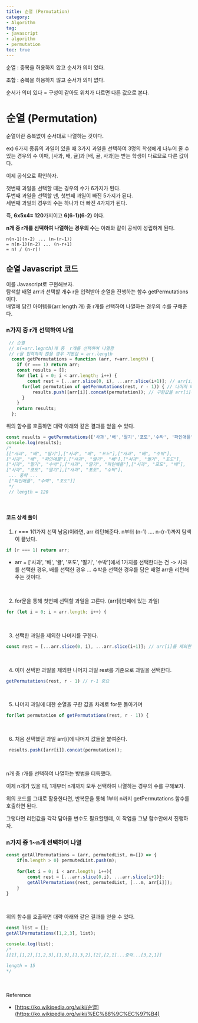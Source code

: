 ```yaml
---
title: 순열 (Permutation)
category:
- Algorithm
tag:
- javascript
- algorithm
- permutation
toc: true
---
```


순열 : 중복을 허용하지 않고 순서가 의미 있다.

조합 : 중복을 허용하지 않고 순서가 의미 없다.

순서가 의미 있다 = 구성이 같아도 위치가 다르면 다른 값으로 본다.

# 순열 (Permutation)
순열이란 중복없이 순서대로 나열하는 것이다.

ex) 6가지 종류의 과일이 있을 때 3가지 과일을 선택하여 3명의 학생에게 나누어 줄 수 있는 경우의 수
이때, [사과, 배, 귤]과 [배, 귤, 사과]는 받는 학생이 다르므로 다른 값이다.

이제 공식으로 확인하자.

첫번째 과일을 선택할 때는 경우의 수가 6가지가 된다.<br>두번째 과일을 선택할 땐, 첫번째 과일이 빠진 5가지가 된다.<br>세번째 과일의 경우의 수는 하나가 더 빠진 4가지가 된다.

즉, **6x5x4= 120**가지이고 **6(6-1)(6-2)** 이다.

**n개 중 r개를 선택하여 나열하는 경우의 수**는 아래와 같이 공식이 성립하게 된다.
```
n(n-1)(n-2) ... (n-(r-1))
= n(n-1)(n-2) ... (n-r+1)
= n! / (n-r)!
```

## 순열 Javascript 코드
이를 Javascript로 구현해보자.<br>
탐색할 배열 arr과 선택할 개수 r을 입력받아 순열을 진행하는 함수 getPermutations 이다.<br>배열에 담긴 아이템들(arr.length 개) 중 r개를 선택하여 나열하는 경우의 수를 구해준다.

### n가지 중 r개 선택하여 나열
```js
 // 순열
 // n(=arr.legnth)개 중  r개를 선택하여 나열함 
 // r을 입력하지 않을 경우 기본값 = arr.length
  const getPermutations = function (arr, r=arr.length) {
    if (r === 1) return arr;
    const results = [];
    for (let i = 0; i < arr.length; i++) {
        const rest = [...arr.slice(0, i), ...arr.slice(i+1)]; // arr[i]를 제외한 나머지 배열
      for(let permutation of getPermutations(rest, r - 1)) { // 나머지 배열에 대해 순열 구하기
          results.push([arr[i]].concat(permutation)); // 구한값을 arr[i]에 이어붙여줌
      }
    }
    return results;
  };
```

위의 함수를 호출하면 대략 아래와 같은 결과를 얻을 수 있다.

```javascript
const results = getPermutations(['사과','배','딸기','포도','수박', '파인애플'],3);
console.log(results);
/* 
[["사과", "배", "딸기"],["사과", "배", "포도"],["사과", "배", "수박"],
["사과", "배", "파인애플"],["사과", "딸기", "배"],["사과", "딸기", "포도"],
["사과", "딸기", "수박"],["사과", "딸기", "파인애플"],["사과", "포도", "배"],
["사과", "포도", "딸기"],["사과", "포도", "수박"],
 ... 중략 ... 
 ["파인애플", "수박", "포도"]] 
 */
 // length = 120

```
<br>

#### 코드 상세 풀이
1) r === 1(1가지 선택 남음)이라면,  arr 리턴해준다. n부터 (n-1) .... n-(r-1)까지 탐색이 끝났다.
```javascript
if (r === 1) return arr;
```
- arr = ['사과', '배', '귤', '포도', '딸기', '수박']에서 1가지를 선택한다는 건 -> 사과를 선택한 경우, 배를 선택한 경우 ... 수박을 선택한 경우를 담은 배열 arr을 리턴해주는 것이다.
<br>

2) for문을 통해 첫번째 선택할 과일을 고른다. (arr[i]번째에 있는 과일)

```javascript
for (let i = 0; i < arr.length; i++) {
```
<br>

3) 선택한 과일을 제외한 나머지를 구한다. 
```javascript
const rest = [...arr.slice(0, i), ...arr.slice(i+1)]; // arr[i]를 제외한 나머지 배열
```
<br>

4) 이미 선택한 과일을 제외한 나머지 과일 rest를 기준으로 과일을 선택한다.<br>
```javascript
getPermutations(rest, r - 1) // r-1 중요
```
<br>

5) 나머지 과일에 대한 순열을 구한 값을 차례로 for문 돌아가며
```javascript
for(let permutation of getPermutations(rest, r - 1)) {
```
<br>

6) 처음 선택했던 과일 arr[i]에 나머지 값들을 붙여준다.
```javascript
 results.push([arr[i]].concat(permutation));
```
<br>

n개 중 r개를 선택하여 나열하는 방법을 터득했다.

이제 n개가 있을 때, 1개부터 n개까지 모두 선택하여 나열하는 경우의 수를 구해보자.

위의 코드를 그대로 활용한다면, 반복문을 통해 1부터 n까지 getPermutations 함수를 호출하면 된다.

그렇다면 리턴값을 각각 담아줄 변수도 필요할텐데, 이 작업을 그냥 함수안에서 진행하자.


### n가지 중 1~n개 선택하여 나열
```javascript
const getAllPermutations = (arr, permutedList, m=[]) => {
    if(m.length > 0) permutedList.push(m);
    
    for(let i = 0; i < arr.length; i++){
        const rest = [...arr.slice(0,i), ...arr.slice(i+1)];
        getAllPermutations(rest, permutedList, [...m, arr[i]]);
    }
}
```
<br>

위의 함수를 호출하면 대략 아래와 같은 결과를 얻을 수 있다.

```javascript
const list = [];
getAllPermutations([1,2,3], list);

console.log(list);
/*
[[1],[1,2],[1,2,3],[1,3],[1,3,2],[2],[2,1]...중략...[3,2,1]]

length = 15
*/

```

<br><br>
Reference 
- [https://ko.wikipedia.org/wiki/순열](https://ko.wikipedia.org/wiki/%EC%88%9C%EC%97%B4)
